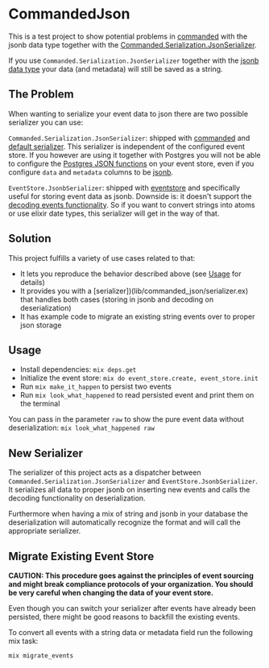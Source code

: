# CommandedJson

This is a test project to show potential problems in [commanded](https://github.com/commanded/commanded) with the jsonb data type together with the [Commanded.Serialization.JsonSerializer](Commanded.Serialization.JsonSerializer).

If you use `Commanded.Serialization.JsonSerializer` together with the [jsonb data type](https://github.com/commanded/eventstore/blob/master/guides/Getting%20Started.md#using-the-jsonb-data-type) your data (and metadata) will still be saved as a string.

## The Problem

When wanting to serialize your event data to json there are two possible serializer you can use:

`Commanded.Serialization.JsonSerializer`: shipped with [commanded](https://github.com/commanded/commanded) and [default serializer](https://github.com/commanded/commanded/blob/master/guides/Serialization.md#default-json-serializer). This serializer is independent of the configured event store. If you however are using it together with Postgres you will not be able to configure the [Postgres JSON functions](https://www.postgresql.org/docs/9.4/functions-json.html) on your event store, even if you configure `data` and `metadata` columns to be [jsonb](https://github.com/commanded/eventstore/blob/master/guides/Getting%20Started.md#using-the-jsonb-data-type).

`EventStore.JsonbSerializer`: shipped with [eventstore]((https://github.com/commanded/eventstore)) and specifically useful for storing event data as jsonb. Downside is: it doesn't support the [decoding events functionality](https://github.com/commanded/commanded/blob/master/guides/Serialization.md#decoding-event-structs). So if you want to convert strings into atoms or use elixir date types, this serializer will get in the way of that.

## Solution

This project fulfills a variety of use cases related to that:

- It lets you reproduce the behavior described above (see [Usage](#usage) for details)
- It provides you with a [serializer])(lib/commanded_json/serializer.ex) that handles both cases (storing in jsonb and decoding on deserialization)
- It has example code to migrate an existing string events over to proper json storage

## Usage

- Install dependencies: `mix deps.get`
- Initialize the event store: `mix do event_store.create, event_store.init`
- Run `mix make_it_happen` to persist two events
- Run `mix look_what_happened` to read persisted event and print them on the terminal

You can pass in the parameter `raw` to show the pure event data without deserialization: `mix look_what_happened raw`

## New Serializer

The serializer of this project acts as a dispatcher between `Commanded.Serialization.JsonSerializer` and `EventStore.JsonbSerializer`. It serializes all data to proper jsonb on inserting new events and calls the decoding functionality on deserialization.

Furthermore when having a mix of string and jsonb in your database the deserialization will automatically recognize the format and will call the appropriate serializer.

## Migrate Existing Event Store

**CAUTION: This procedure goes against the principles of event sourcing and might break compliance protocols of your organization. You should be very careful when changing the data of your event store.**

Even though you can switch your serializer after events have already been persisted, there might be good reasons to backfill the existing events.

To convert all events with a string data or metadata field run the following mix task:


```shell
mix migrate_events 
```
